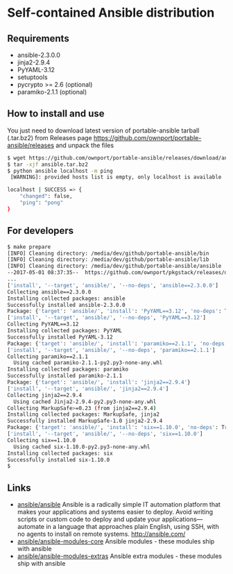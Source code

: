 # Self-contained Ansible distribution

## Requirements

- ansible-2.3.0.0
- jinja2-2.9.4
- PyYAML-3.12
- setuptools
- pycrypto >= 2.6 (optional)
- paramiko-2.1.1 (optional)

## How to install and use

You just need to download latest version of portable-ansible tarball (.tar.bz2) from
Releases page https://github.com/ownport/portable-ansible/releases and unpack the files

```sh
$ wget https://github.com/ownport/portable-ansible/releases/download/ansible-2.3.0.0/ansible.tar.bz2
$ tar -xjf ansible.tar.bz2
$ python ansible localhost -m ping
 [WARNING]: provided hosts list is empty, only localhost is available

localhost | SUCCESS => {
    "changed": false,
    "ping": "pong"
}
```

## For developers

```sh
$ make prepare
[INFO] Cleaning directory: /media/dev/github/portable-ansible/bin
[INFO] Cleaning directory: /media/dev/github/portable-ansible/lib
[INFO] Cleaning directory: /media/dev/github/portable-ansible/ansible
--2017-05-01 08:37:35--  https://github.com/ownport/pkgstack/releases/download/v0.1.9/pkgstack
...
['install', '--target', 'ansible/', '--no-deps', 'ansible==2.3.0.0']
Collecting ansible==2.3.0.0
Installing collected packages: ansible
Successfully installed ansible-2.3.0.0
Package: {'target': 'ansible/', 'install': 'PyYAML==3.12', 'no-deps': True}
['install', '--target', 'ansible/', '--no-deps', 'PyYAML==3.12']
Collecting PyYAML==3.12
Installing collected packages: PyYAML
Successfully installed PyYAML-3.12
Package: {'target': 'ansible/', 'install': 'paramiko==2.1.1', 'no-deps': True}
['install', '--target', 'ansible/', '--no-deps', 'paramiko==2.1.1']
Collecting paramiko==2.1.1
  Using cached paramiko-2.1.1-py2.py3-none-any.whl
Installing collected packages: paramiko
Successfully installed paramiko-2.1.1
Package: {'target': 'ansible/', 'install': 'jinja2==2.9.4'}
['install', '--target', 'ansible/', 'jinja2==2.9.4']
Collecting jinja2==2.9.4
  Using cached Jinja2-2.9.4-py2.py3-none-any.whl
Collecting MarkupSafe>=0.23 (from jinja2==2.9.4)
Installing collected packages: MarkupSafe, jinja2
Successfully installed MarkupSafe-1.0 jinja2-2.9.4
Package: {'target': 'ansible/', 'install': 'six==1.10.0', 'no-deps': True}
['install', '--target', 'ansible/', '--no-deps', 'six==1.10.0']
Collecting six==1.10.0
  Using cached six-1.10.0-py2.py3-none-any.whl
Installing collected packages: six
Successfully installed six-1.10.0
$
```

## Links

- [ansible/ansible](https://github.com/ansible/ansible) Ansible is a radically simple IT automation platform that makes your applications and systems easier to deploy. Avoid writing scripts or custom code to deploy and update your applications— automate in a language that approaches plain English, using SSH, with no agents to install on remote systems. http://ansible.com/
- [ansible/ansible-modules-core](https://github.com/ansible/ansible-modules-core) Ansible modules - these modules ship with ansible
- [ansible/ansible-modules-extras](https://github.com/ansible/ansible-modules-extras) Ansible extra modules - these modules ship with ansible
